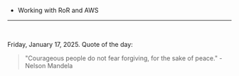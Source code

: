 - Working with RoR and AWS

---

<br>

<!-- quote_marker -->
Friday, January 17, 2025. Quote of the day:

> "Courageous people do not fear forgiving, for the sake of peace." - Nelson Mandela
